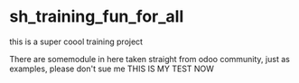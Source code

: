 # sh_training_fun_for_all
this is a super coool training project 

There are somemodule in here taken straight from odoo community, just as examples, please don't sue me
THIS IS MY TEST NOW
